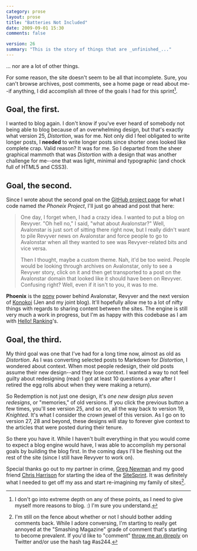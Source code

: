```yaml
---
category: prose
layout: prose
title: "Batteries Not Included"
date: 2009-09-01 15:30
comments: false

version: 26
summary: "This is the story of things that are _unfinished_..."
---
```


... nor are a lot of other things.

For some reason, the site doesn't seem to be all that incomplete. Sure, you can't browse archives, post comments, see a home page or read about me--if anything, I did accomplish all three of the goals I had for this sprint[^1].

## Goal, the first.

I wanted to blog again. I don't know if you've ever heard of somebody not being able to blog because of an overwhelming design, but that's exactly what version 25, _Distortion_, was for me. Not only did I feel obligated to write longer posts, I **needed** to write longer posts since shorter ones looked like complete crap. Valid reason? It was for me. So I departed from the sheer graphical mammoth that was _Distortion_ with a design that was another challenge for me--one that was light, minimal and typographic (and chock full of HTML5 and CSS3).

## Goal, the second.

Since I wrote about the second goal on the [GitHub project page][2] for what I code named _the Phoneix Project_, I'll just go ahead and post that here:

> One day, I forget when, I had a crazy idea. I wanted to put a blog on Revyver. "Oh hell no," I said, "what about Avalonstar?" Well, Avalonstar is just sort of sitting there right now, but I really didn't want to pile Revyver news on Avalonstar and force people to go to Avalonstar when all they wanted to see was Revyver-related bits and vice versa.
>
> Then I thought, maybe a custom theme. Nah, it'd be too weird. People would be looking through archives on Avalonstar, only to see a Revyver story, click on it and then get transported to a post on the Avalonstar domain that looked like it should have been on Revyver. Confusing right? Well, even if it isn't to you, it was to me.

**Phoenix** is the [pony][3] power behind Avalonstar, Revyver and the next version of [Konokoi][4] (Jen and my joint blog). It'll hopefully allow me to a lot of nifty things with regards to sharing content between the sites. The engine is still very much a work in progress, but I'm as happy with this codebase as I am with [Hello! Ranking][5]'s.

## Goal, the third.

My third goal was one that I've had for a long time now, almost as old as _Distortion_. As I was converting selected posts to Markdown for _Distortion_, I wondered about context. When most people redesign, their old posts assume their new design--and they lose context. I wanted a way to not feel guilty about redesigning (read: I got at least 10 questions a year after I retired the egg rolls about when they were making a return).

So Redemption is not just one design, it's *one new design plus seven redesigns*, or "memories," of old versions. If you click the previous button a few times, you'll see version 25, and so on, all the way back to version 19, _Knighted_. It's what I consider the crown jewel of this version. As I go on to version 27, 28 and beyond, these designs will stay to forever give context to the articles that were posted during their tenure.

So there you have it. While I haven't built everything in that you would come to expect a blog engine would have, I was able to accomplish my personal goals by building the blog first. In the coming days I'll be fleshing out the rest of the site (since I still have Revyver to work on).

Special thanks go out to my partner in crime, [Greg Newman][6] and my good friend [Chris Harrison][7] for starting the idea of the [SiteSprint][1]. It was definitely what I needed to get off my ass and start re-imagining my family of sites[^2].

[^1]: I don't go into extreme depth on any of these points, as I need to give myself more reasons to blog. :) I'm sure you understand.
[^2]: I'm still on the fence about whether or not I should bother adding comments back. While I adore conversing, I'm starting to really get annoyed at the "Smashing Magazine" grade of comment that's starting to become prevalent. If you'd like to "comment" [throw me an @reply][8] on Twitter and/or use the hash tag #as244.

[1]: http://sitesprint.info/
[2]: http://github.com/revyver/phoenix/tree/master
[3]: http://djangopony.com/
[4]: http://konokoi.com/
[5]: http://hello-ranking.com/
[6]: http://20seven.org/
[7]: http://cdharrison.com/
[8]: http://twitter.com/bryanveloso/
